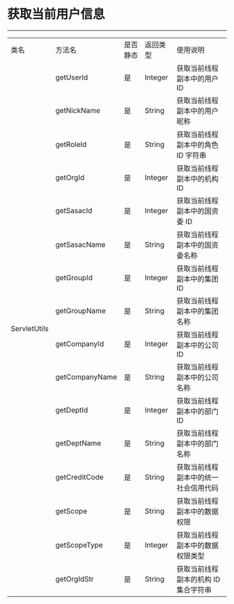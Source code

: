 # 获取当前用户信息

---

<table>
  <tr>
    <td>类名</td>
	<td>方法名</td>
	<td>是否静态</td>
	<td>返回类型</td>
	<td>使用说明</td>
  </tr>
  <tr>
    <td rowspan="16">ServletUtils</td>
    <td>getUserId</td>
	<td>是</td>
	<td>Integer</td>
	<td>获取当前线程副本中的用户 ID</td>
  </tr>
  <tr>
    <td>getNickName</td>
	<td>是</td>
	<td>String</td>
	<td>获取当前线程副本中的用户昵称</td>
  </tr>
  <tr>
	<td>getRoleId</td>
	<td>是</td>
	<td>String</td>
	<td>获取当前线程副本中的角色 ID 字符串</td>
  </tr>
  <tr>
    <td>getOrgId</td>
	<td>是</td>
	<td>Integer</td>
	<td>获取当前线程副本中的机构 ID</td>
  </tr>
  <tr>
    <td>getSasacId</td>
    <td>是</td>
    <td>Integer</td>
    <td>获取当前线程副本中的国资委 ID</td>
  </tr>
  <tr>
    <td>getSasacName</td>
    <td>是</td>
    <td>String</td>
    <td>获取当前线程副本中的国资委名称</td>
  </tr>
  <tr>
    <td>getGroupId</td>
    <td>是</td>
    <td>Integer</td>
    <td>获取当前线程副本中的集团 ID</td>
  </tr>
  <tr>
    <td>getGroupName</td>
    <td>是</td>
    <td>String</td>
    <td>获取当前线程副本中的集团名称</td>
  </tr>
  <tr>
    <td>getCompanyId</td>
    <td>是</td>
    <td>Integer</td>
    <td>获取当前线程副本中的公司 ID</td>
  </tr>
  <tr>
    <td>getCompanyName</td>
    <td>是</td>
    <td>String</td>
    <td>获取当前线程副本中的公司名称</td>
  </tr>
  <tr>
    <td>getDeptId</td>
    <td>是</td>
    <td>Integer</td>
    <td>获取当前线程副本中的部门 ID</td>
  </tr>
  <tr>
    <td>getDeptName</td>
    <td>是</td>
    <td>String</td>
    <td>获取当前线程副本中的部门名称</td>
  </tr>
  <tr>
    <td>getCreditCode</td>
	<td>是</td>
	<td>String</td>
	<td>获取当前线程副本中的统一社会信用代码</td>
  </tr>
  <tr>
    <td>getScope</td>
	<td>是</td>
	<td>String</td>
	<td>获取当前线程副本中的数据权限</td>
  </tr>
  <tr>
    <td>getScopeType</td>
	<td>是</td>
	<td>Integer</td>
	<td>获取当前线程副本中的数据权限类型</td>
  </tr>
  <tr>
    <td>getOrgIdStr</td>
    <td>是</td>
    <td>String</td>
    <td>获取当前线程副本的机构 ID 集合字符串</td>
  </tr>
</table>